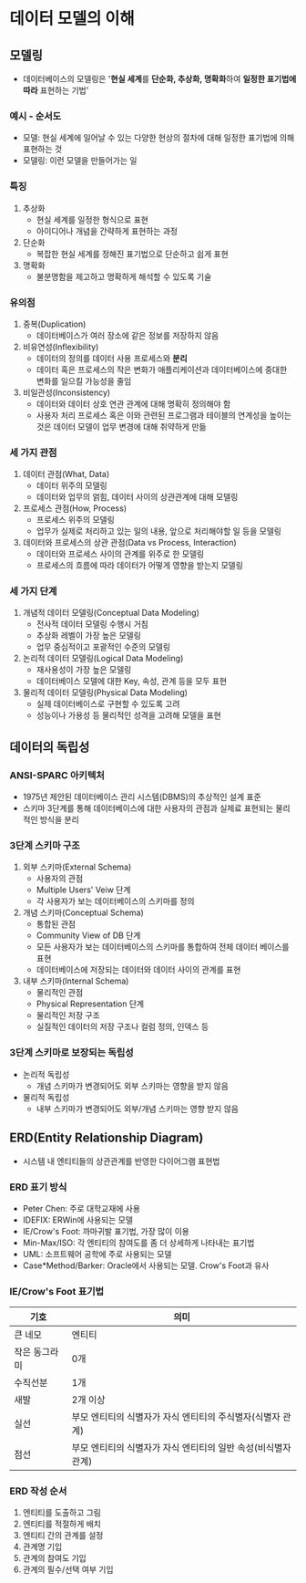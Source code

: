 # 데이터 모델의 이해

## 모델링

- 데이터베이스의 모델링은 '**현실 세계**를 **단순화, 추상화, 명확화**하여 **일정한 표기법에 따라** 표현하는 기법'

### 예시 - 순서도

- 모델: 현실 세계에 일어날 수 있는 다양한 현상의 절차에 대해 일정한 표기법에 의해 표현하는 것
- 모델링: 이런 모델을 만들어가는 일

### 특징

1. 추상화
   - 현실 세계를 일정한 형식으로 표현
   - 아이디어나 개념을 간략하게 표현하는 과정
2. 단순화
   - 복잡한 현실 세계를 정해진 표기법으로 단순하고 쉽게 표현
3. 명확화
   - 불분명함을 제고하고 명확하게 해석할 수 있도록 기술



### 유의점

1. 중복(Duplication)
   - 데이터베이스가 여러 장소에 같은 정보를 저장하지 않음
2. 비유연성(Inflexibility)
   - 데이터의 정의를 데이터 사용 프로세스와 **분리**
   - 데이터 혹은 프로세스의 작은 변화가 애플리케이션과 데이터베이스에 중대한 변화를 일으킬 가능성을 줄임
3. 비일관성(Inconsistency)
   - 데이터와 데이터 상호 연관 관계에 대해 명확히 정의해야 함
   - 사용자 처리 프로세스 혹은 이와 관련된 프로그램과 테이블의 연계성을 높이는 것은 데이터 모델이 업무 변경에 대해 취약하게 만듦



### 세 가지 관점

1. 데이터 관점(What, Data)
   - 데이터 위주의 모델링
   - 데이터와 업무의 얽힘, 데이터 사이의 상관관계에 대해 모델링
2. 프로세스 관점(How, Process)
   - 프로세스 위주의 모델링
   - 업무가 실제로 처리하고 있는 일의 내용, 앞으로 처리해야할 일 등을 모델링
3. 데이터와 프로세스의 상관 관점(Data vs Process, Interaction)
   - 데이터와 프로세스 사이의 관계를 위주로 한 모델링
   - 프로세스의 흐름에 따라 데이터가 어떻게 영향을 받는지 모델링



### 세 가지 단계

1. 개념적 데이터 모델링(Conceptual Data Modeling)
   - 전사적 데이터 모델링 수행시 거침
   - 추상화 레벨이 가장 높은 모델링
   - 업무 중심적이고 포괄적인 수준의 모델링
2. 논리적 데이터 모델링(Logical Data Modeling)
   - 재사용성이 가장 높은 모델링
   - 데이터베이스 모델에 대한 Key, 속성, 관계 등을 모두 표현
3. 물리적 데이터 모델링(Physical Data Modeling)
   - 실제 데이터베이스로 구현할 수 있도록 고려
   - 성능이나 가용성 등 물리적인 성격을 고려해 모델을 표현

## 데이터의 독립성

### ANSI-SPARC 아키텍처

- 1975년 제안된 데이터베이스 관리 시스템(DBMS)의 추상적인 설계 표준
- 스키마 3단계를 통해 데이터베이스에 대한 사용자의 관점과 실제료 표현되는 물리적인 방식을 분리

### 3단계 스키마 구조

1. 외부 스키마(External Schema)
   - 사용자의 관점
   - Multiple Users' Veiw 단계
   - 각 사용자가 보는 데이터베이스의 스키마를 정의
2. 개념 스키마(Conceptual Schema)
   - 통합된 관점
   - Community View of DB 단계
   - 모든 사용자가 보는 데이터베이스의 스키마를 통합하여 전체 데이터 베이스를 표현
   - 데이터베이스에 저장되는 데이터와 데이터 사이의 관계를 표현
3. 내부 스키마(Internal Schema)
   - 물리적인 관점
   - Physical Representation 단계
   - 물리적인 저장 구조
   - 실질적인 데이터의 저장 구조나 컬럼 정의, 인덱스 등

### 3단계 스키마로 보장되는 독립성

- 논리적 독립성
  - 개념 스키마가 변경되어도 외부 스키마는 영향을 받지 않음
- 물리적 독립성
  - 내부 스키마가 변경되어도 외부/개념 스키마는 영향 받지 않음

## ERD(Entity Relationship Diagram)

- 시스템 내 엔티티들의 상관관계를 반영한 다이어그램 표현법

### ERD 표기 방식

- Peter Chen: 주로 대학교재에 사용
- IDEFIX: ERWin에 사용되는 모델
- IE/Crow's Foot: 까마귀발 표기법, 가장 많이 이용
- Min-Max/ISO: 각 엔티티의 참여도를 좀 더 상세하게 나타내는 표기법
- UML: 소프트웨어 공학에 주로 사용되는 모델
- Case*Method/Barker: Oracle에서 사용되는 모델. Crow's Foot과 유사

### IE/Crow's Foot 표기법

| 기호          | 의미                                                         |
| ------------- | ------------------------------------------------------------ |
| 큰 네모       | 엔티티                                                       |
| 작은 동그라미 | 0개                                                          |
| 수직선분      | 1개                                                          |
| 새발          | 2개 이상                                                     |
| 실선          | 부모 엔티티의 식별자가 자식 엔티티의 주식별자(식별자 관계)   |
| 점선          | 부모 엔티티의 식별자가 자식 엔티티의 일반 속성(비식별자 관계) |

### ERD 작성 순서

1. 엔티티를 도출하고 그림
2. 엔티티를 적절하게 배치
3. 엔티티 간의 관계를 설정
4. 관계명 기입
5. 관계의 참여도 기입
6. 관계의 필수/선택 여부 기입